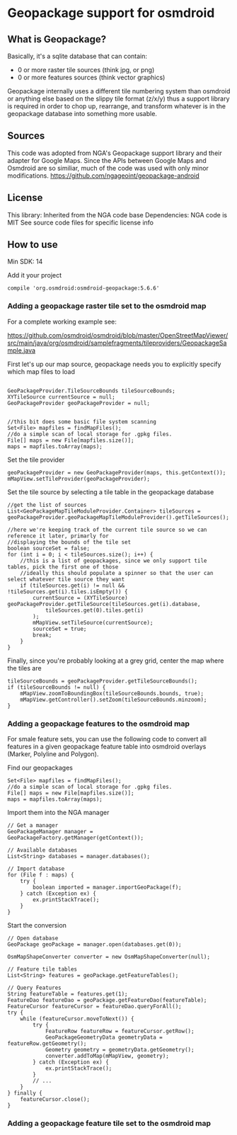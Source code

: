 # Geopackage support for osmdroid


## What is Geopackage?

Basically, it's a sqlite database that can contain:

- 0 or more raster tile sources (think jpg, or png)
- 0 or more features sources (think vector graphics)

Geopackage internally uses a different tile numbering system
than osmdroid or anything else based on the slippy tile format (z/x/y)
thus a support library is required in order to chop up, rearrange,
and transform whatever is in the geopackage database into
something more usable.

## Sources

This code was adopted from NGA's Geopackage support library
and their adapter for Google Maps. Since the APIs between
Google Maps and Osmdroid are so similiar, much of the code was
used with only minor modifications.
https://github.com/ngageoint/geopackage-android

## License

This library: Inherited from the NGA code base
Dependencies: NGA code is MIT
See source code files for specific license info

## How to use

Min SDK: 14

Add it your project

````
compile 'org.osmdroid:osmdroid-geopackage:5.6.6'
````


### Adding a geopackage raster tile set to the osmdroid map

For a complete working example see:

https://github.com/osmdroid/osmdroid/blob/master/OpenStreetMapViewer/src/main/java/org/osmdroid/samplefragments/tileproviders/GeopackageSample.java

First let's up our map source, geopackage needs you to explicitly specify which map files to load

````

GeoPackageProvider.TileSourceBounds tileSourceBounds;
XYTileSource currentSource = null;
GeoPackageProvider geoPackageProvider = null;


//this bit does some basic file system scanning
Set<File> mapfiles = findMapFiles();
//do a simple scan of local storage for .gpkg files.
File[] maps = new File[mapfiles.size()];
maps = mapfiles.toArray(maps);
````

Set the tile provider
````
geoPackageProvider = new GeoPackageProvider(maps, this.getContext());
mMapView.setTileProvider(geoPackageProvider);
````

Set the tile source by selecting a tile table in the geopackage database
````
//get the list of sources
List<GeoPackageMapTileModuleProvider.Container> tileSources = geoPackageProvider.geoPackageMapTileModuleProvider().getTileSources();

//here we're keeping track of the current tile source so we can reference it later, primarly for
//displaying the bounds of the tile set
boolean sourceSet = false;
for (int i = 0; i < tileSources.size(); i++) {
    //this is a list of geopackages, since we only support tile tables, pick the first one of those
    //ideally this should populate a spinner so that the user can select whatever tile source they want
    if (tileSources.get(i) != null && !tileSources.get(i).tiles.isEmpty()) {
        currentSource = (XYTileSource) geoPackageProvider.getTileSource(tileSources.get(i).database,
            tileSources.get(0).tiles.get(i)
        );
        mMapView.setTileSource(currentSource);
        sourceSet = true;
        break;
    }
}

````

Finally, since you're probably looking at a grey grid, center the map where the tiles are

````
tileSourceBounds = geoPackageProvider.getTileSourceBounds();
if (tileSourceBounds != null) {
    mMapView.zoomToBoundingBox(tileSourceBounds.bounds, true);
    mMapView.getController().setZoom(tileSourceBounds.minzoom);
}
````


### Adding a geopackage features to the osmdroid map

For smale feature sets, you can use the following code to convert all
features in a given geopackage feature table into osmdroid overlays (Marker, Polyline and Polygon).

Find our geopackages

````
Set<File> mapfiles = findMapFiles();
//do a simple scan of local storage for .gpkg files.
File[] maps = new File[mapfiles.size()];
maps = mapfiles.toArray(maps);
````

Import them into the NGA manager
````
// Get a manager
GeoPackageManager manager = GeoPackageFactory.getManager(getContext());

// Available databases
List<String> databases = manager.databases();

// Import database
for (File f : maps) {
    try {
        boolean imported = manager.importGeoPackage(f);
    } catch (Exception ex) {
        ex.printStackTrace();
    }
}
````

Start the conversion

````
// Open database
GeoPackage geoPackage = manager.open(databases.get(0));

OsmMapShapeConverter converter = new OsmMapShapeConverter(null);

// Feature tile tables
List<String> features = geoPackage.getFeatureTables();

// Query Features
String featureTable = features.get(1);
FeatureDao featureDao = geoPackage.getFeatureDao(featureTable);
FeatureCursor featureCursor = featureDao.queryForAll();
try {
    while (featureCursor.moveToNext()) {
        try {
            FeatureRow featureRow = featureCursor.getRow();
            GeoPackageGeometryData geometryData = featureRow.getGeometry();
            Geometry geometry = geometryData.getGeometry();
            converter.addToMap(mMapView, geometry);
        } catch (Exception ex) {
            ex.printStackTrace();
        }
        // ...
    }
} finally {
    featureCursor.close();
}

````


### Adding a geopackage feature tile set to the osmdroid map

